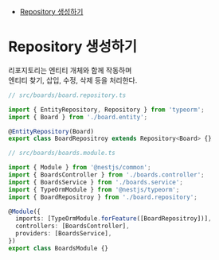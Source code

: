<!-- TOC -->

- [Repository 생성하기](#repository-%EC%83%9D%EC%84%B1%ED%95%98%EA%B8%B0)

<!-- /TOC -->

# Repository 생성하기
리포지토리는 엔티티 개체와 함께 작동하며  
엔티티 찾기, 삽입, 수정, 삭제 등을 처리한다.

``` typescript
// src/boards/board.repository.ts

import { EntityRepository, Repository } from 'typeorm';
import { Board } from './board.entity';

@EntityRepository(Board)
export class BoardRepositroy extends Repository<Board> {}
```

``` typescript
// src/boards/boards.module.ts

import { Module } from '@nestjs/common';
import { BoardsController } from './boards.controller';
import { BoardsService } from './boards.service';
import { TypeOrmModule } from '@nestjs/typeorm';
import { BoardRepositroy } from './board.repository';

@Module({
  imports: [TypeOrmModule.forFeature([BoardRepositroy])],
  controllers: [BoardsController],
  providers: [BoardsService],
})
export class BoardsModule {}
```